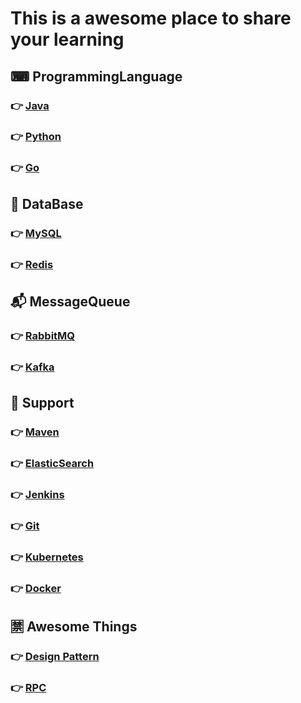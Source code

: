 # This is a awesome place to share your learning
## ⌨ ProgrammingLanguage 
### 👉 [Java](https://github.com/xuyangliu/ShareYourLearning/blob/master/ProgrammingLanguage/Java/README.md)
### 👉 [Python](https://github.com/xuyangliu/ShareYourLearning/blob/master/ProgrammingLanguage/Python/README.md)
### 👉 [Go](https://github.com/xuyangliu/ShareYourLearning/blob/master/ProgrammingLanguage/Go/README.md)
## 💾 DataBase 
### 👉 [MySQL](https://github.com/xuyangliu/ShareYourLearning/blob/master/MySQL/README.md)
### 👉 [Redis](https://github.com/xuyangliu/ShareYourLearning/blob/master/Redis/README.md)
## 📬 MessageQueue 
### 👉 [RabbitMQ](https://github.com/xuyangliu/ShareYourLearning/blob/master/MessageQueue/RabbitMQ/README.md)
### 👉 [Kafka](https://github.com/xuyangliu/ShareYourLearning/blob/master/MessageQueue/Kafka/README.md)
## 🔌 Support 
### 👉 [Maven](https://github.com/xuyangliu/ShareYourLearning/blob/master/Maven/README.md)
### 👉 [ElasticSearch](https://github.com/xuyangliu/ShareYourLearning/blob/master/ElasticSearch/README.md)
### 👉 [Jenkins](https://github.com/xuyangliu/ShareYourLearning/blob/master/Jenkins/README.md)
### 👉 [Git](https://github.com/xuyangliu/ShareYourLearning/blob/master/Git/README.md)
### 👉 [Kubernetes](https://github.com/xuyangliu/ShareYourLearning/blob/master/Kubernetes/README.md)
### 👉 [Docker](https://github.com/xuyangliu/ShareYourLearning/blob/master/Docker/README.md)
## 🈲 Awesome Things
### 👉 [Design Pattern](https://github.com/xuyangliu/ShareYourLearning/blob/master/DesignPattern/README.md)
### 👉 [RPC](https://github.com/xuyangliu/ShareYourLearning/blob/master/RPC/README.md)

